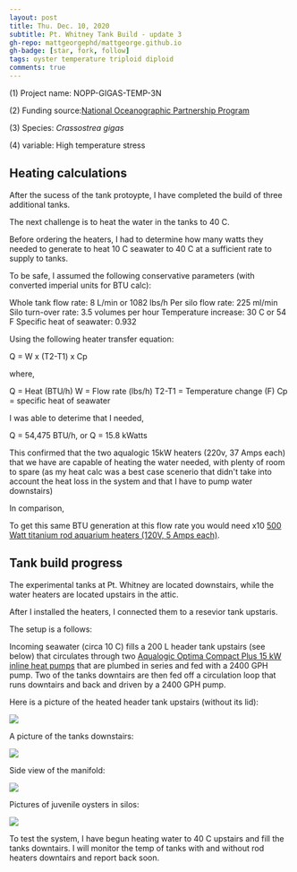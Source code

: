 ```yaml
---
layout: post
title: Thu. Dec. 10, 2020
subtitle: Pt. Whitney Tank Build - update 3
gh-repo: mattgeorgephd/mattgeorge.github.io
gh-badge: [star, fork, follow]
tags: oyster temperature triploid diploid
comments: true
---
```


(1) Project name: NOPP-GIGAS-TEMP-3N

(2) Funding source:[National Oceanographic Partnership Program](https://www.nopp.org/)

(3) Species: *Crassostrea gigas*

(4) variable: High temperature stress

## Heating calculations

After the sucess of the tank protoypte, I have completed the build of three additional tanks.

The next challenge is to heat the water in the tanks to 40 C.

Before ordering the heaters, I had to determine how many watts they needed to generate to heat 10 C seawater to 40 C at a sufficient rate to supply to tanks.

To be safe, I assumed the following conservative parameters (with converted imperial units for BTU calc):

Whole tank flow rate: 8 L/min or 1082 lbs/h
Per silo flow rate: 225 ml/min
Silo turn-over rate: 3.5 volumes per hour
Temperature increase: 30 C or 54 F
Specific heat of seawater: 0.932

Using the following heater transfer equation:

Q = W x (T2-T1) x Cp

where,

Q = Heat (BTU/h)
W = Flow rate (lbs/h)
T2-T1 = Temperature change (F)
Cp = specific heat of seawater

I was able to deterime that I needed,

Q = 54,475 BTU/h, or
Q = 15.8 kWatts

This confirmed that the two aqualogic 15kW heaters (220v, 37 Amps each) that we have are capable of heating the water needed, with plenty of room to spare (as my heat calc was a best case scenerio that didn't take into account the heat loss in the system and that I have to pump water downstairs)

In comparison,

To get this same BTU generation at this flow rate you would need x10 [500 Watt titanium rod aquarium heaters (120V, 5 Amps each)](https://www.amazon.com/gp/product/B002TMTGGQ/ref=ppx_yo_dt_b_asin_title_o01_s00?ie=UTF8&psc=1).

## Tank build progress

The experimental tanks at Pt. Whitney are located downstairs, while the water heaters are located upstairs in the attic. 

After I installed the heaters, I connected them to a resevior tank upstaris. 

The setup is a follows:

Incoming seawater (circa 10 C) fills a 200 L header tank upstairs (see below) that circulates through two [Aqualogic Optima Compact Plus 15 kW inline heat pumps](https://aqualogicinc.com/products/heating/#heaters) that are plumbed in series and fed with a 2400 GPH pump. Two of the tanks downtairs are then fed off a circulation loop that runs downtairs and back and driven by a 2400 GPH pump.

Here is a picture of the heated header tank upstairs (without its lid):

![](/post_images/121020/tank_upstairs.png)

A picture of the tanks downstairs:

![](/post_images/121020/all_tanks_covered.png)

Side view of the manifold:

![](/post_images/121020/silos_side_view.png)

Pictures of juvenile oysters in silos:

![](/post_images/121020/silos_with_oyster.png)

To test the system, I have begun heating water to 40 C upstairs and fill the tanks downtairs. I will monitor the temp of tanks with and without rod heaters downtairs and report back soon.




